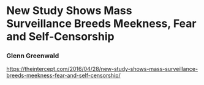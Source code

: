 # New Study Shows Mass Surveillance Breeds Meekness, Fear and Self-Censorship

### Glenn Greenwald

https://theintercept.com/2016/04/28/new-study-shows-mass-surveillance-breeds-meekness-fear-and-self-censorship/
